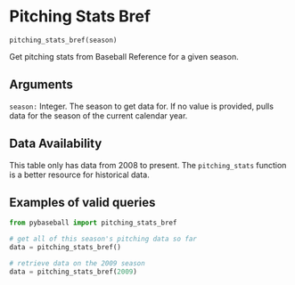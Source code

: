 # Pitching Stats Bref

`pitching_stats_bref(season)`

Get pitching stats from Baseball Reference for a given season. 

## Arguments
`season:` Integer. The season to get data for. If no value is provided, pulls data for the season of the current calendar year. 

## Data Availability
This table only has data from 2008 to present. The `pitching_stats` function is a better resource for historical data. 

## Examples of valid queries

```python
from pybaseball import pitching_stats_bref

# get all of this season's pitching data so far
data = pitching_stats_bref()

# retrieve data on the 2009 season
data = pitching_stats_bref(2009)
```

